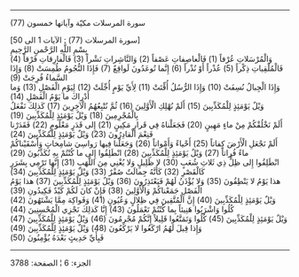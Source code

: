 ------------------------------------------------------------------------

(77) سورة المرسلات مكيّة وآياتها خمسون  
  
\[سورة المرسلات (77) : الآيات 1 الى 50\]  
بِسْمِ اللَّهِ الرَّحْمنِ الرَّحِيمِ  
وَالْمُرْسَلاتِ عُرْفاً (1) فَالْعاصِفاتِ عَصْفاً (2) وَالنَّاشِراتِ نَشْراً (3) فَالْفارِقاتِ فَرْقاً
(4)  
فَالْمُلْقِياتِ ذِكْراً (5) عُذْراً أَوْ نُذْراً (6) إِنَّما تُوعَدُونَ لَواقِعٌ (7) فَإِذَا النُّجُومُ
طُمِسَتْ (8) وَإِذَا السَّماءُ فُرِجَتْ (9)  
وَإِذَا الْجِبالُ نُسِفَتْ (10) وَإِذَا الرُّسُلُ أُقِّتَتْ (11) لِأَيِّ يَوْمٍ أُجِّلَتْ (12) لِيَوْمِ الْفَصْلِ
(13) وَما أَدْراكَ ما يَوْمُ الْفَصْلِ (14)  
وَيْلٌ يَوْمَئِذٍ لِلْمُكَذِّبِينَ (15) أَلَمْ نُهْلِكِ الْأَوَّلِينَ (16) ثُمَّ نُتْبِعُهُمُ الْآخِرِينَ (17)
كَذلِكَ نَفْعَلُ بِالْمُجْرِمِينَ (18) وَيْلٌ يَوْمَئِذٍ لِلْمُكَذِّبِينَ (19)  
أَلَمْ نَخْلُقْكُمْ مِنْ ماءٍ مَهِينٍ (20) فَجَعَلْناهُ فِي قَرارٍ مَكِينٍ (21) إِلى قَدَرٍ مَعْلُومٍ (22)
فَقَدَرْنا فَنِعْمَ الْقادِرُونَ (23) وَيْلٌ يَوْمَئِذٍ لِلْمُكَذِّبِينَ (24)  
أَلَمْ نَجْعَلِ الْأَرْضَ كِفاتاً (25) أَحْياءً وَأَمْواتاً (26) وَجَعَلْنا فِيها رَواسِيَ شامِخاتٍ
وَأَسْقَيْناكُمْ ماءً فُراتاً (27) وَيْلٌ يَوْمَئِذٍ لِلْمُكَذِّبِينَ (28) انْطَلِقُوا إِلى ما كُنْتُمْ بِهِ
تُكَذِّبُونَ (29)  
انْطَلِقُوا إِلى ظِلٍّ ذِي ثَلاثِ شُعَبٍ (30) لا ظَلِيلٍ وَلا يُغْنِي مِنَ اللَّهَبِ (31) إِنَّها تَرْمِي
بِشَرَرٍ كَالْقَصْرِ (32) كَأَنَّهُ جِمالَتٌ صُفْرٌ (33) وَيْلٌ يَوْمَئِذٍ لِلْمُكَذِّبِينَ (34)  
هذا يَوْمُ لا يَنْطِقُونَ (35) وَلا يُؤْذَنُ لَهُمْ فَيَعْتَذِرُونَ (36) وَيْلٌ يَوْمَئِذٍ لِلْمُكَذِّبِينَ
(37) هذا يَوْمُ الْفَصْلِ جَمَعْناكُمْ وَالْأَوَّلِينَ (38) فَإِنْ كانَ لَكُمْ كَيْدٌ فَكِيدُونِ (39)  
وَيْلٌ يَوْمَئِذٍ لِلْمُكَذِّبِينَ (40) إِنَّ الْمُتَّقِينَ فِي ظِلالٍ وَعُيُونٍ (41) وَفَواكِهَ مِمَّا يَشْتَهُونَ
(42) كُلُوا وَاشْرَبُوا هَنِيئاً بِما كُنْتُمْ تَعْمَلُونَ (43) إِنَّا كَذلِكَ نَجْزِي الْمُحْسِنِينَ
(44)  
وَيْلٌ يَوْمَئِذٍ لِلْمُكَذِّبِينَ (45) كُلُوا وَتَمَتَّعُوا قَلِيلاً إِنَّكُمْ مُجْرِمُونَ (46) وَيْلٌ يَوْمَئِذٍ
لِلْمُكَذِّبِينَ (47) وَإِذا قِيلَ لَهُمُ ارْكَعُوا لا يَرْكَعُونَ (48) وَيْلٌ يَوْمَئِذٍ لِلْمُكَذِّبِينَ
(49)  
فَبِأَيِّ حَدِيثٍ بَعْدَهُ يُؤْمِنُونَ (50)

------------------------------------------------------------------------

الجزء: 6 ¦ الصفحة: 3788
